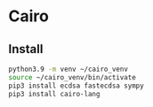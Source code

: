 # Cairo


## Install

```bash
python3.9 -m venv ~/cairo_venv
source ~/cairo_venv/bin/activate
pip3 install ecdsa fastecdsa sympy
pip3 install cairo-lang

```